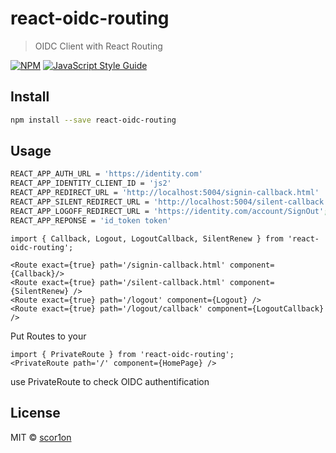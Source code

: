 # react-oidc-routing

> OIDC Client with React Routing

[![NPM](https://img.shields.io/npm/v/react-oidc-routing.svg)](https://www.npmjs.com/package/react-oidc-routing) [![JavaScript Style Guide](https://img.shields.io/badge/code_style-standard-brightgreen.svg)](https://standardjs.com)

## Install

```bash
npm install --save react-oidc-routing
```

## Usage

```bash
REACT_APP_AUTH_URL = 'https://identity.com'
REACT_APP_IDENTITY_CLIENT_ID = 'js2'
REACT_APP_REDIRECT_URL = 'http://localhost:5004/signin-callback.html'
REACT_APP_SILENT_REDIRECT_URL = 'http://localhost:5004/silent-callback';
REACT_APP_LOGOFF_REDIRECT_URL = 'https://identity.com/account/SignOut';
REACT_APP_REPONSE = 'id_token token'
```

```tsx
import { Callback, Logout, LogoutCallback, SilentRenew } from 'react-oidc-routing';

<Route exact={true} path='/signin-callback.html' component={Callback}/>
<Route exact={true} path='/silent-callback.html' component={SilentRenew} />
<Route exact={true} path='/logout' component={Logout} />
<Route exact={true} path='/logout/callback' component={LogoutCallback} />
```
Put Routes to your <Switch></Switch>

```tsx
import { PrivateRoute } from 'react-oidc-routing';
<PrivateRoute path='/' component={HomePage} />
```
use PrivateRoute to check OIDC authentification 

## License

MIT © [scor1on](https://github.com/scor1on)
